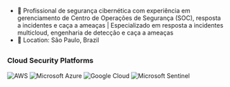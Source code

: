 - 🔐 Profissional de segurança cibernética com experiência em gerenciamento de Centro de Operações de Segurança (SOC), resposta a incidentes e caça a ameaças | Especializado em resposta a incidentes multicloud, engenharia de detecção e caça a ameaças
- 📍 Location: São Paulo, Brazil

##

### Cloud Security Platforms
![AWS](https://img.shields.io/badge/Amazon_AWS-FF9900?style=for-the-badge&logo=amazonaws&logoColor=white)
![Microsoft Azure](https://img.shields.io/badge/Microsoft_Azure-0078D4?style=for-the-badge&logo=microsoft-azure&logoColor=white)
![Google Cloud](https://img.shields.io/badge/Google_Cloud-4285F4?style=for-the-badge&logo=google-cloud&logoColor=white)
![Microsoft Sentinel](https://img.shields.io/badge/Microsoft_Sentinel-0078D4?style=for-the-badge&logo=microsoft-azure&logoColor=white)
